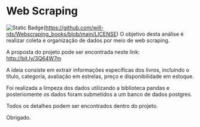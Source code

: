 # Web Scraping

![Static Badge](https://img.shields.io/badge/:badgeContent)(https://github.com/will-rds/Webscraping_books/blob/main/LICENSE)
O objetivo desta análise é realizar coleta e organização de dados por meio de web scraping.

A proposta do projeto pode ser encontrada neste link: http://bit.ly/3Q64W7m

A ideia consiste em extrair informações específicas dos livros, incluindo o título, categoria, avaliação em estrelas, preço e disponibilidade em estoque.

Foi realizada a limpeza dos dados utilizando a biblioteca pandas e posteriomente os dados foram submetidos a um banco de dados postgres.

Todos os detalhes podem ser encontrados dentro do projeto. 

Obrigado. 
